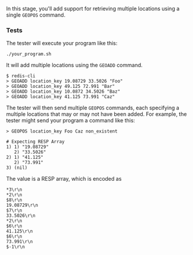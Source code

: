 In this stage, you'll add support for retrieving multiple locations using a single `GEOPOS` command.

### Tests
The tester will execute your program like this:

```
./your_program.sh
```

It will add multiple locations using the `GEOADD` command.

```
$ redis-cli
> GEOADD location_key 19.08729 33.5026 "Foo"
> GEOADD location_key 49.125 72.991 "Bar"
> GEOADD location_key 10.0872 34.5026 "Baz"
> GEOADD location_key 41.125 73.991 "Caz"
```

The tester will then send multiple `GEOPOS` commands, each specifying a multiple locations that may or may not have been added. For example, the tester might send your program a command like this:

```
> GEOPOS location_key Foo Caz non_existent

# Expecting RESP Array
1) 1) "19.08729"
   2) "33.5026"
2) 1) "41.125"
   2) "73.991"
3) (nil)
```

The value is a RESP array, which is encoded as 

```
*3\r\n
*2\r\n
$8\r\n
19.08729\r\n
$7\r\n
33.5026\r\n
*2\r\n
$6\r\n
41.125\r\n
$6\r\n
73.991\r\n
$-1\r\n
```